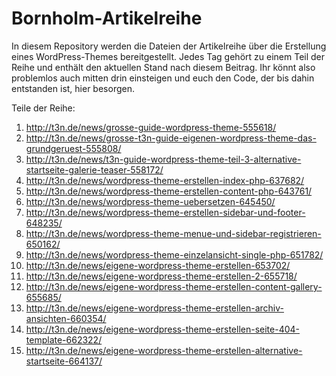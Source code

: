 # Bornholm-Artikelreihe

In diesem Repository werden die Dateien der Artikelreihe über die Erstellung eines WordPress-Themes bereitgestellt. Jedes Tag gehört zu einem Teil der Reihe und enthält den aktuellen Stand nach diesem Beitrag. Ihr könnt also problemlos auch mitten drin einsteigen und euch den Code, der bis dahin entstanden ist, hier besorgen.

Teile der Reihe:

1. http://t3n.de/news/grosse-guide-wordpress-theme-555618/
2. http://t3n.de/news/grosse-t3n-guide-eigenen-wordpress-theme-das-grundgeruest-555808/
3. http://t3n.de/news/t3n-guide-wordpress-theme-teil-3-alternative-startseite-galerie-teaser-558172/
4. http://t3n.de/news/wordpress-theme-erstellen-index-php-637682/
5. http://t3n.de/news/wordpress-theme-erstellen-content-php-643761/
6. http://t3n.de/news/wordpress-theme-uebersetzen-645450/
7. http://t3n.de/news/wordpress-theme-erstellen-sidebar-und-footer-648235/
8. http://t3n.de/news/wordpress-theme-menue-und-sidebar-registrieren-650162/
9. http://t3n.de/news/wordpress-theme-einzelansicht-single-php-651782/
10. http://t3n.de/news/eigene-wordpress-theme-erstellen-653702/
11. http://t3n.de/news/eigene-wordpress-theme-erstellen-2-655718/
12. http://t3n.de/news/eigene-wordpress-theme-erstellen-content-gallery-655685/
13. http://t3n.de/news/eigene-wordpress-theme-erstellen-archiv-ansichten-660354/
14. http://t3n.de/news/eigene-wordpress-theme-erstellen-seite-404-template-662322/
15. http://t3n.de/news/eigene-wordpress-theme-erstellen-alternative-startseite-664137/
